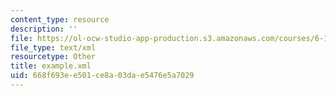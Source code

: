 ```yaml
---
content_type: resource
description: ''
file: https://ol-ocw-studio-app-production.s3.amazonaws.com/courses/6-170-laboratory-in-software-engineering-fall-2005/668f693ee501ce8a03dae5476e5a7029_example.xml
file_type: text/xml
resourcetype: Other
title: example.xml
uid: 668f693e-e501-ce8a-03da-e5476e5a7029
---
```

